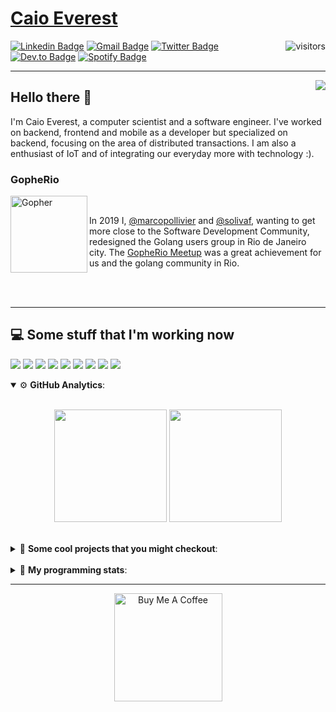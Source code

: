 # [Caio Everest](https://caioeverest.dev)

<img align="right" src="https://visitor-badge.glitch.me/badge?page_id=caioeverest.caioeverest" alt="visitors">

[![Linkedin Badge](https://img.shields.io/badge/-LinkedIn-blue?style=flat-square&logo=Linkedin&logoColor=white&link=https://www.linkedin.com/in/caioeverest/)](https://www.linkedin.com/in/caioeverest/)
[![Gmail Badge](https://img.shields.io/badge/-Gmail-c14438?style=flat-square&logo=Gmail&logoColor=white&link=mailto:mollivier.dev@gmail.com)](mailto:caioeverest.b@gmail.com/)
[![Twitter Badge](https://img.shields.io/badge/-Twitter-1DA1F2?style=flat-square&logo=Twitter&logoColor=white&link=https://twitter.com/caioeverest)](https://twitter.com/caioeverest)
[![Dev.to Badge](https://img.shields.io/badge/-Dev.to-363D44?style=flat-square&logo=Dev.to&logoColor=white&link=https://dev.to/caioeverest)](https://dev.to/caioeverest)
[![Spotify Badge](https://img.shields.io/badge/-Spotify-1ED760?style=flat-square&amp;labelColor=fff&amp;logo=Spotify&link=https://open.spotify.com/user/caio.everest)](https://open.spotify.com/user/caio.everest)

---
<img align="right" src="https://media3.giphy.com/media/Nx0rz3jtxtEre/200.gif"/>

## Hello there 🖖

<p>
    I'm Caio Everest, a computer scientist and a software engineer. I've worked on backend, frontend and mobile as a developer
    but specialized on backend, focusing on the area of distributed transactions. I am also a enthusiast of IoT and of integrating
    our everyday more with technology :).
</p>

### GopheRio

<img align="left" src="https://i.imgur.com/zmxMolD.png" alt="Gopher" width="123em">

<br>
<p>
    In 2019 I, <a href="https://github.com/marcopollivier">@marcopollivier</a> and <a href="https://github.com/solivaf">
    @solivaf</a>, wanting to get more close to the Software Development
    Community, redesigned the Golang users group in Rio de Janeiro city. The <a href="https://www.meetup.com/GopheRio">
    GopheRio Meetup</a> was a great achievement for us and the golang community in Rio.
</p>
<br><br>

---

## 💻 Some stuff that I'm working now

<a href=""><img src="https://img.shields.io/badge/-Go-00ADD8?style=flat-square&logo=go&logoColor=white"></a>
<a href=""><img src="https://img.shields.io/badge/-Rust-4f4f4f?style=flat-square&logo=rust&logoColor=white"></a>
<a href=""><img src="https://img.shields.io/badge/-Python-F7C400?style=flat-square&logo=python&logoColor=white"></a>
<a href=""><img src="https://img.shields.io/badge/-Ruby-980D02?style=flat-square&logo=ruby&logoColor=white"></a>
<a href=""><img src="http://img.shields.io/badge/-Java-007396?style=flat-square&logo=java&logoColor=white"></a>
<a href=""><img src="http://img.shields.io/badge/-Kotlin-7B6BDA?style=flat-square&logo=kotlin&logoColor=white"></a>
<a href=""><img src="http://img.shields.io/badge/-JavaScript-F7DF1E?style=flat-square&logo=JavaScript&logoColor=white"></a>
<a href=""><img src="http://img.shields.io/badge/-Terraform-623CE4?style=flat-square&logo=Terraform&logoColor=white"></a>
<a href=""><img src="http://img.shields.io/badge/-Ansible-171615?style=flat-square&logo=Ansible&logoColor=white"></a>

<details open>
    <summary>⚙ <b>GitHub Analytics</b>: </summary>
    <br>
    <p align="center">
        <img height="180em" src="https://github-readme-stats-eight-theta.vercel.app/api?username=caioeverest&show_icons=true&theme=tokyonight&include_all_commits=true&count_private=true"/>
        <img height="180em" src="https://github-readme-stats-eight-theta.vercel.app/api/top-langs/?username=caioeverest&layout=compact&langs_count=8&theme=tokyonight&include_all_commits=true&count_private=true"/>
    </p>
</details>

<br>

<details>
    <summary>🔨 <b>Some cool projects that you might checkout</b>: </summary>
    <div style="margin-left:3em">
        <li>🌠 <a href="https://github.com/caioeverest/supernova">Supernova</a> - Script that builds a development environment on linux machines</li>
        <li>⚙ <a href="https://github.com/caioeverest/gocfg">Gocfg</a> - A golang library that loads config structs from files with environment interpolation</li>
    </div>
</details>

<br>


<details>
 <summary>🤖 <b>My programming stats</b>: </summary>
<br>
<!--START_SECTION:waka-->
![Code Time](http://img.shields.io/badge/Code%20Time-3%2C284%20hrs%2039%20mins-blue)

**🐱 My GitHub Data** 

> 📦 80.5 kB Used in GitHub's Storage 
 > 
> 🏆 229 Contributions in the Year 2025
 > 
> 🚫 Not Opted to Hire
 > 
> 📜 42 Public Repositories 
 > 
> 🔑 9 Private Repositories 
 > 
**I'm an Early 🐤** 

```text
🌞 Morning                838 commits         ████░░░░░░░░░░░░░░░░░░░░░   17.60 % 
🌆 Daytime                2439 commits        █████████████░░░░░░░░░░░░   51.23 % 
🌃 Evening                998 commits         █████░░░░░░░░░░░░░░░░░░░░   20.96 % 
🌙 Night                  486 commits         ███░░░░░░░░░░░░░░░░░░░░░░   10.21 % 
```
📅 **I'm Most Productive on Wednesday** 

```text
Monday                   579 commits         ███░░░░░░░░░░░░░░░░░░░░░░   12.16 % 
Tuesday                  1146 commits        ██████░░░░░░░░░░░░░░░░░░░   24.07 % 
Wednesday                1339 commits        ███████░░░░░░░░░░░░░░░░░░   28.12 % 
Thursday                 458 commits         ██░░░░░░░░░░░░░░░░░░░░░░░   09.62 % 
Friday                   817 commits         ████░░░░░░░░░░░░░░░░░░░░░   17.16 % 
Saturday                 147 commits         █░░░░░░░░░░░░░░░░░░░░░░░░   03.09 % 
Sunday                   275 commits         █░░░░░░░░░░░░░░░░░░░░░░░░   05.78 % 
```


📊 **This Week I Spent My Time On** 

```text
💬 Programming Languages: 
Lua                      2 hrs 25 mins       █████████░░░░░░░░░░░░░░░░   35.75 % 
CSV                      1 hr 13 mins        █████░░░░░░░░░░░░░░░░░░░░   18.17 % 
Other                    51 mins             ███░░░░░░░░░░░░░░░░░░░░░░   12.74 % 
Go                       42 mins             ███░░░░░░░░░░░░░░░░░░░░░░   10.55 % 
C#                       36 mins             ██░░░░░░░░░░░░░░░░░░░░░░░   08.99 % 

🔥 Editors: 
Neovim                   5 hrs 43 mins       █████████████████████░░░░   84.50 % 
Cursor                   1 hr 2 mins         ████░░░░░░░░░░░░░░░░░░░░░   15.50 % 

💻 Operating System: 
Mac                      6 hrs 45 mins       █████████████████████████   100.00 % 
```

**I Mostly Code in Go** 

```text
Go                       36 repos            ████████████░░░░░░░░░░░░░   46.75 % 
Shell                    5 repos             ██░░░░░░░░░░░░░░░░░░░░░░░   06.49 % 
Java                     4 repos             █░░░░░░░░░░░░░░░░░░░░░░░░   05.19 % 
Nix                      1 repo              ░░░░░░░░░░░░░░░░░░░░░░░░░   01.30 % 
Lua                      1 repo              ░░░░░░░░░░░░░░░░░░░░░░░░░   01.30 % 
```




 Last Updated on 30/05/2025 02:26:34 UTC
<!--END_SECTION:waka-->
</details>

---

<p align="center">
    <a href="https://www.buymeacoffee.com/caioeverest" target="_blank">
        <img src="https://az743702.vo.msecnd.net/cdn/kofi3.png?v=a" alt="Buy Me A Coffee" width="173em">
    </a>
</p>
